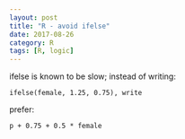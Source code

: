 ```yaml
---
layout: post
title: "R - avoid ifelse"
date: 2017-08-26
category: R
tags: [R, logic]
---
```


ifelse is known to be slow; instead of writing:

```
ifelse(female, 1.25, 0.75), write
```

prefer: 

```
p + 0.75 + 0.5 * female
```



